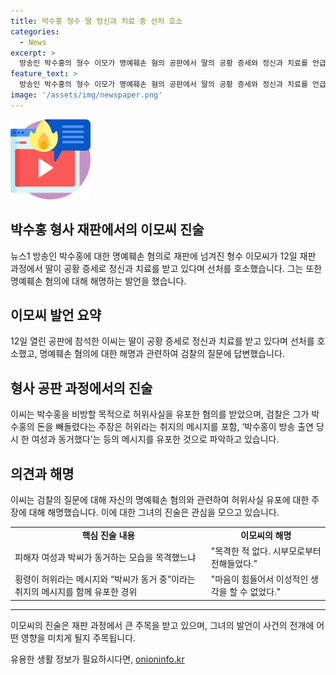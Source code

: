 ```yaml
---
title: 박수홍 형수 딸 정신과 치료 중 선처 호소
categories:
  - News
excerpt: >
  방송인 박수홍의 형수 이모가 명예훼손 혐의 공판에서 딸의 공황 증세와 정신과 치료를 언급하며 선처를 호소했다. 혐의는 박수홍을 향한 비방적인 메시지를 단체 대화방에서 유포한 것으로, 이씨는 목격증언을 부인했다. 그러면서 힘든 상황에서 이성적인 판단을 할 수 없었다고 털어놨고, 48억원을 횡령한 혐의로 별도로 재판을 받고 있다. 
feature_text: >
  방송인 박수홍의 형수 이모가 명예훼손 혐의 공판에서 딸의 공황 증세와 정신과 치료를 언급하며 선처를 호소했다. 혐의는 박수홍을 향한 비방적인 메시지를 단체 대화방에서 유포한 것으로, 이씨는 목격증언을 부인했다. 그러면서 힘든 상황에서 이성적인 판단을 할 수 없었다고 털어놨고, 48억원을 횡령한 혐의로 별도로 재판을 받고 있다. 
image: '/assets/img/newspaper.png'
---
```


<p><img src="/assets/img/news.png" alt="rentncar 속보" /></p>

<h2 data-ke-size="size26">박수홍 형사 재판에서의 이모씨 진술</h2>

<p data-ke-size="size16">뉴스1 방송인 박수홍에 대한 명예훼손 혐의로 재판에 넘겨진 형수 이모씨가 12일 재판 과정에서 딸이 공황 증세로 정신과 치료를 받고 있다며 선처를 호소했습니다. 그는 또한 명예훼손 혐의에 대해 해명하는 발언을 했습니다.</p>

<h2 data-ke-size="size24">이모씨 발언 요약</h2>

<p data-ke-size="size16">12일 열린 공판에 참석한 이씨는 딸이 공황 증세로 정신과 치료를 받고 있다며 선처를 호소했고, 명예훼손 혐의에 대한 해명과 관련하여 검찰의 질문에 답변했습니다.</p>

<h2 data-ke-size="size24">형사 공판 과정에서의 진술</h2>

<p data-ke-size="size16">이씨는 박수홍을 비방할 목적으로 허위사실을 유포한 혐의를 받았으며, 검찰은 그가 박수홍의 돈을 빼돌렸다는 주장은 허위라는 취지의 메시지를 포함, ‘박수홍이 방송 출연 당시 한 여성과 동거했다’는 등의 메시지를 유포한 것으로 파악하고 있습니다.</p>

<h2 data-ke-size="size24">의견과 해명</h2>

<p data-ke-size="size16">이씨는 검찰의 질문에 대해 자신의 명예훼손 혐의와 관련하여 허위사실 유포에 대한 주장에 대해 해명했습니다. 이에 대한 그녀의 진술은 관심을 모으고 있습니다.</p>

<table>
  <tbody>
    <tr>
      <td style="text-align: center; height: 17px;"><b>핵심 진술 내용</b></td>
      <td style="text-align: center; height: 17px;"><b>이모씨의 해명</b></td>
    </tr>
    <tr>
      <td style="text-align: left;">피해자 여성과 박씨가 동거하는 모습을 목격했느냐</td>
      <td style="text-align: left;">"목격한 적 없다. 시부모로부터 전해들었다."</td>
    </tr>
    <tr>
      <td style="text-align: left;">횡령이 허위라는 메시지와 “박씨가 동거 중”이라는 취지의 메시지를 함께 유포한 경위</td>
      <td style="text-align: left;">"마음이 힘들어서 이성적인 생각을 할 수 없었다."</td>
    </tr>
  </tbody>
</table>

<hr data-ke-size="size16">

<p data-ke-size="size16">이모씨의 진술은 재판 과정에서 큰 주목을 받고 있으며, 그녀의 발언이 사건의 전개에 어떤 영향을 미치게 될지 주목됩니다.</p>
유용한 생활 정보가 필요하시다면, <a href="https://onioninfo.kr" rel="dofollow">onioninfo.kr</a>


